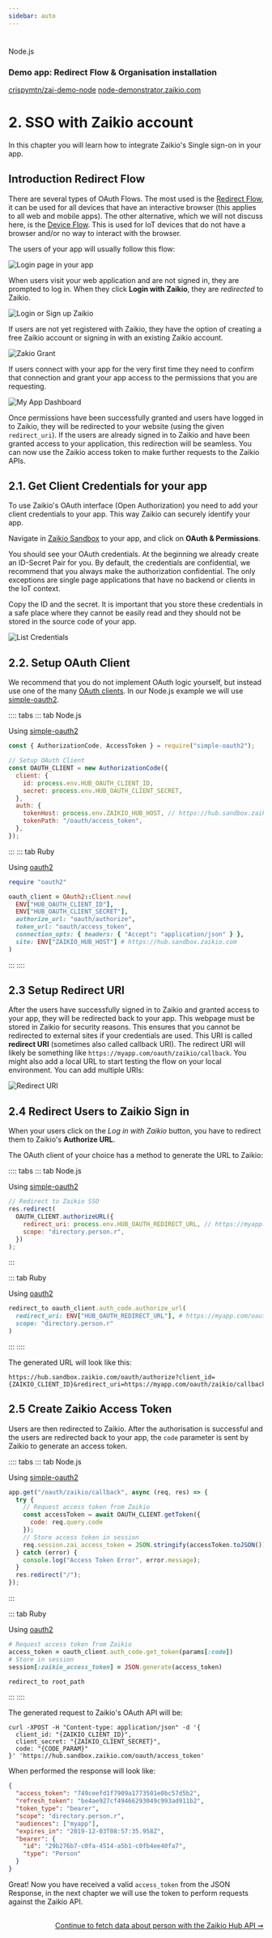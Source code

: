 ```yaml
---
sidebar: auto
---
```


<div class="float-article" style="padding-top: 24px">
  <div class="article-list__item article-list__item--box">
    <div>Node.js</div>
    <h3>Demo app: Redirect Flow & Organisation installation</h3>
    <div class="article-list__item__footer">
      <a href="https://github.com/crispymtn/zai-demo-node" target="_blank" class="link link--github">crispymtn/zai-demo-node</a>
      <a href="https://node-demonstrator.zaikio.com/" target="_blank" class="link link--demo">node-demonstrator.zaikio.com</a>
    </div>
  </div>
</div>

# 2. SSO with Zaikio account

In this chapter you will learn how to integrate Zaikio's Single sign-on in your app.

<div class="u-clearfix"></div>

## Introduction Redirect Flow

There are several types of OAuth Flows. The most used is the [Redirect Flow](/guide/oauth/redirect-flow), it can be used for all devices that have an interactive browser (this applies to all web and mobile apps). The other alternative, which we will not discuss here, is the [Device Flow](/guide/oauth/device-flow). This is used for IoT devices that do not have a browser and/or no way to interact with the browser.

The users of your app will usually follow this flow:

<div class="grid">
<div>
<div class="browser-mockup" data-url="myapp.com">

![Login page in your app](./sso1.png)

</div>

When users visit your web application and are not signed in, they are prompted to log in. When they click **Login with Zaikio**, they are *redirected* to Zaikio.

</div>

<div>
<div class="browser-mockup" data-url="hub.zaikio.com/login">

![Login or Sign up Zaikio](./sso2.png)

</div>

If users are not yet registered with Zaikio, they have the option of creating a free Zaikio account or signing in with an existing Zaikio account.

</div>

<div>
<div class="browser-mockup" data-url="hub.zaikio.com/grant">

![Zakio Grant](./sso3.png)

</div>

If users connect with your app for the very first time they need to confirm that connection and grant your app access to the permissions that you are requesting.

</div>

<div>
<div class="browser-mockup" data-url="myapp.com/dashboard">

![My App Dashboard](./sso4.png)

</div>

Once permissions have been successfully granted and users have logged in to Zaikio, they will be redirected to your website (using the given `redirect_uri`). If the users are already signed in to Zaikio and have been granted access to your application, this redirection will be seamless. You can now use the Zaikio access token to make further requests to the Zaikio APIs.

</div>


</div>

## 2.1. Get Client Credentials for your app

To use Zaikio's OAuth interface (Open Authorization) you need to add your client credentials to your app. This way Zaikio can securely identify your app.

Navigate in [Zaikio Sandbox](https://hub.sandbox.zaikio.com) to your app, and click on **OAuth & Permissions**.

You should see your OAuth credentials. At the beginning we already create an ID-Secret Pair for you. By default, the credentials are confidential, we recommend that you always make the authorization confidential. The only exceptions are single page applications that have no backend or clients in the IoT context.

Copy the ID and the secret. It is important that you store these credentials in a safe place where they cannot be easily read and they should not be stored in the source code of your app.

<div class="browser-mockup" data-url="https://hub.sandbox.zaikio.com/organizations/zaikio/apps/demo_nodejs/oauth_credentials">

![List Credentials](./credentials1.png)

</div>


## 2.2. Setup OAuth Client

We recommend that you do not implement OAuth logic yourself, but instead use one of the many [OAuth clients](https://oauth.net/code/). In our Node.js example we will use [simple-oauth2](https://github.com/lelylan/simple-oauth2).

:::: tabs
::: tab Node.js

Using [simple-oauth2](https://github.com/lelylan/simple-oauth2)

```js
const { AuthorizationCode, AccessToken } = require("simple-oauth2");

// Setup OAuth Client
const OAUTH_CLIENT = new AuthorizationCode({
  client: {
    id: process.env.HUB_OAUTH_CLIENT_ID,
    secret: process.env.HUB_OAUTH_CLIENT_SECRET,
  },
  auth: {
    tokenHost: process.env.ZAIKIO_HUB_HOST, // https://hub.sandbox.zaikio.com
    tokenPath: "/oauth/access_token",
  },
});
```
:::
::: tab Ruby

Using [oauth2](https://github.com/oauth-xx/oauth2)

```rb
require "oauth2"

oauth_client = OAuth2::Client.new(
  ENV["HUB_OAUTH_CLIENT_ID"],
  ENV["HUB_OAUTH_CLIENT_SECRET"],
  authorize_url: "oauth/authorize",
  token_url: "oauth/access_token",
  connection_opts: { headers: { "Accept": "application/json" } },
  site: ENV["ZAIKIO_HUB_HOST"] # https://hub.sandbox.zaikio.com
)
```

:::
::::

## 2.3 Setup Redirect URI

After the users have successfully signed in to Zaikio and granted access to your app, they will be redirected back to your app. This webpage must be stored in Zaikio for security reasons. This ensures that you cannot be redirected to external sites if your credentials are used. This URI is called **redirect URI** (sometimes also called callback URI). The redirect URI will likely be something like `https://myapp.com/oauth/zaikio/callback`. You might also add a local URL to start testing the flow on your local environment. You can add multiple URIs:

<div class="browser-mockup" data-url="https://hub.sandbox.zaikio.com/organizations/zaikio/apps/demo_nodejs/oauth_credentials">

![Redirect URI](./redirect_uri.png)

</div>

## 2.4 Redirect Users to Zaikio Sign in

When your users click on the *Log in with Zaikio* button, you have to redirect them to Zaikio's **Authorize URL**.

The OAuth client of your choice has a method to generate the URL to Zaikio:

:::: tabs
::: tab Node.js

Using [simple-oauth2](https://github.com/lelylan/simple-oauth2)

```js
// Redirect to Zaikio SSO
res.redirect(
  OAUTH_CLIENT.authorizeURL({
    redirect_uri: process.env.HUB_OAUTH_REDIRECT_URL, // https://myapp.com/oauth/zaikio/callback
    scope: "directory.person.r",
  })
);
```
:::

::: tab Ruby

Using [oauth2](https://github.com/oauth-xx/oauth2)

```rb
redirect_to oauth_client.auth_code.authorize_url(
  redirect_uri: ENV["HUB_OAUTH_REDIRECT_URL"], # https://myapp.com/oauth/zaikio/callback
  scope: "directory.person.r"
)
```
:::
::::

The generated URL will look like this:

```
https://hub.sandbox.zaikio.com/oauth/authorize?client_id={ZAIKIO_CLIENT_ID}&redirect_uri=https://myapp.com/oauth/zaikio/callback&scope=directory.person.r
```


## 2.5 Create Zaikio Access Token

Users are then redirected to Zaikio. After the authorisation is successful and the users are redirected back to your app, the `code` parameter is sent by Zaikio to generate an access token.

:::: tabs
::: tab Node.js

Using [simple-oauth2](https://github.com/lelylan/simple-oauth2)

```js
app.get("/oauth/zaikio/callback", async (req, res) => {
  try {
    // Request access token from Zaikio
    const accessToken = await OAUTH_CLIENT.getToken({
      code: req.query.code
    });
    // Store access token in session
    req.session.zai_access_token = JSON.stringify(accessToken.toJSON());
  } catch (error) {
    console.log("Access Token Error", error.message);
  }
  res.redirect("/");
});
```
:::

::: tab Ruby

Using [oauth2](https://github.com/oauth-xx/oauth2)

```rb
# Request access token from Zaikio
access_token = oauth_client.auth_code.get_token(params[:code])
# Store in session
session[:zaikio_access_token] = JSON.generate(access_token)

redirect_to root_path
```
:::
::::

The generated request to Zaikio's OAuth API will be:

```shell
curl -XPOST -H "Content-type: application/json" -d '{
  client_id: "{ZAIKIO_CLIENT_ID}",
  client_secret: "{ZAIKIO_CLIENT_SECRET}",
  code: "{CODE_PARAM}"
}' 'https://hub.sandbox.zaikio.com/oauth/access_token'
```

When performed the response will look like:

```json
{
  "access_token": "749ceefd1f7909a1773501e0bc57d5b2",
  "refresh_token": "be4ae927cf49466293049c993ad911b2",
  "token_type": "bearer",
  "scope": "directory.person.r",
  "audiences": ["myapp"],
  "expires_in": "2019-12-03T08:57:35.958Z",
  "bearer": {
    "id": "29b276b7-c0fa-4514-a5b1-c0fb4ee40fa7",
    "type": "Person"
  }
}
```

Great! Now you have received a valid `access_token` from the JSON Response, in the next chapter we will use the token to perform requests against the Zaikio API.


<div style="text-align:right;margin-top: 30px;">

[Continue to fetch data about person with the Zaikio Hub API ➞](./use-api.html)

</div>
